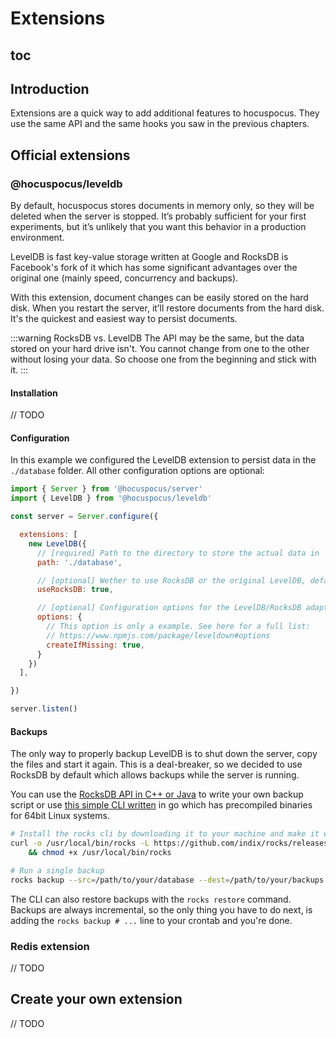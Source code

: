 # Extensions

## toc

## Introduction

Extensions are a quick way to add additional features to hocuspocus. They use the same API and the same hooks you saw in the previous chapters.

## Official extensions

### @hocuspocus/leveldb

By default, hocuspocus stores documents in memory only, so they will be deleted when the server is stopped. It’s probably sufficient for your first experiments, but it’s unlikely that you want this behavior in a production environment.

LevelDB is fast key-value storage written at Google and RocksDB is Facebook's fork of it which has some significant advantages over the original one (mainly speed, concurrency and backups).

With this extension, document changes can be easily stored on the hard disk. When you restart the server, it’ll restore documents from the hard disk. It's the quickest and easiest way to persist documents.

:::warning RocksDB vs. LevelDB
The API may be the same, but the data stored on your hard drive isn't. You cannot change from one to the other without losing your data. So choose one from the beginning and stick with it.
:::

#### Installation

// TODO

#### Configuration

In this example we configured the LevelDB extension to persist data in the `./database` folder. All other configuration options are optional:

```js
import { Server } from '@hocuspocus/server'
import { LevelDB } from '@hocuspocus/leveldb'

const server = Server.configure({

  extensions: [
    new LevelDB({
      // [required] Path to the directory to store the actual data in
      path: './database',

      // [optional] Wether to use RocksDB or the original LevelDB, defaults to "true"
      useRocksDB: true,

      // [optional] Configuration options for the LevelDB/RocksDB adapter, defaults to "{}“
      options: {
        // This option is only a example. See here for a full list:
        // https://www.npmjs.com/package/leveldown#options
        createIfMissing: true,
      }
    })
  ],

})

server.listen()
```

#### Backups

The only way to properly backup LevelDB is to shut down the server, copy the files and start it again. This is a deal-breaker, so we decided to use RocksDB by default which allows backups while the server is running.

You can use the [RocksDB API in C++ or Java](https://rocksdb.org/blog/2014/03/27/how-to-backup-rocksdb.html) to write your own backup script or use [this simple CLI written](https://github.com/indix/rocks) in go which has precompiled binaries for 64bit Linux systems.

```bash
# Install the rocks cli by downloading it to your machine and make it executable
curl -o /usr/local/bin/rocks -L https://github.com/indix/rocks/releases/download/v0.0.5/rocks-linux-amd64 \
    && chmod +x /usr/local/bin/rocks

# Run a single backup
rocks backup --src=/path/to/your/database --dest=/path/to/your/backups
```

The CLI can also restore backups with the `rocks restore` command. Backups are always incremental, so the only thing you have to do next, is adding the `rocks backup # ...` line to your crontab and you're done.

### Redis extension

// TODO

## Create your own extension

// TODO

